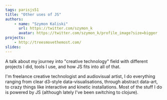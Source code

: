 ```yaml
---
tags: parisjs51
title: "Other uses of JS"
authors:
    - name: "Szymon Kaliski"
      url: https://twitter.com/szymon_k
      avatar: https://twitter.com/szymon_k/profile_image?size=bigger
projects:
    - http://treesmovethemost.com/
slides:
---
```

A talk about my journey into "creative technology" field with different projects I did, tools I use, and how JS fits into all of that.

I'm freelance creative technologist and audiovisual artist, I do everything ranging from clear d3-style data-visualisations, through abstract data-art, to crazy things like interactive and kinetic installations. Most of the stuff I do is powered by JS (although lately I've been switching to clojure).
